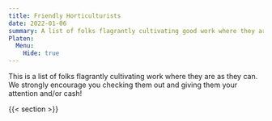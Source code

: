 ```yaml
---
title: Friendly Horticulturists
date: 2022-01-06
summary: A list of folks flagrantly cultivating good work where they are as they can.
Platen:
  Menu:
    Hide: true
---
```


<!-- vale off -->

This is a list of folks flagrantly cultivating work where they are as they can. We strongly
encourage you checking them out and giving them your attention and/or cash!

{{< section >}}
